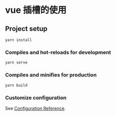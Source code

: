<!--
 * @Date        : 2020-10-21 08:32:08
 * @LastEditors : anlzou
 * @Github      : https://github.com/anlzou
 * @LastEditTime: 2020-10-21 08:51:00
 * @FilePath    : \vue-course23031\project\demo\README.md
 * @Describe    : 
-->
# vue 插槽的使用

## Project setup
```
yarn install
```

### Compiles and hot-reloads for development
```
yarn serve
```

### Compiles and minifies for production
```
yarn build
```

### Customize configuration
See [Configuration Reference](https://cli.vuejs.org/config/).

